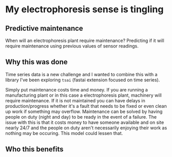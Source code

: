 # My electrophoresis sense is tingling

## Predictive maintenance
When will an electrophoresis plant require maintenance? Predicting if it will require maintenance using previous values of sensor readings.

## Why this was done
Time series data is a new challenge and I wanted to combine this with a library I've been exploring `tsai` (fastai extension focused on time series). 

Simply put maintenance costs time and money. If you are running a manufacturing plant or in this case a electrophoresis plant, machinery will require maintenance. If it is not maintained you can have delays in production/progress whether it's a fault that needs to be fixed or even clean up work if something may overflow. Maintenance can be solved by having people on duty (night and day) to be ready in the event of a failure. The issue with this is that it costs money to have someone available and on site nearly 24/7 and the people on duty aren't necessarily enjoying their work as nothing may be occuring. This model could lessen that.

## Who this benefits
